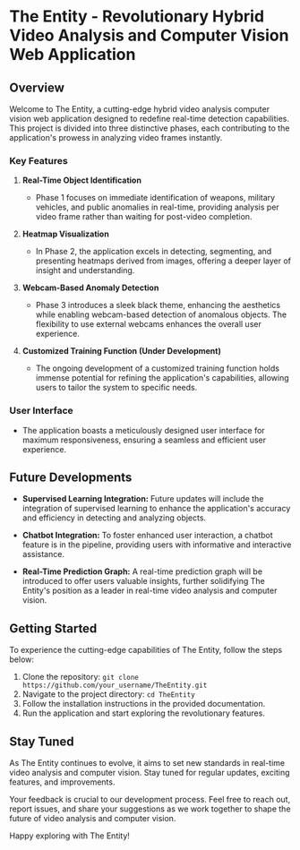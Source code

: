 # The Entity - Revolutionary Hybrid Video Analysis and Computer Vision Web Application

## Overview
Welcome to The Entity, a cutting-edge hybrid video analysis computer vision web application designed to redefine real-time detection capabilities. This project is divided into three distinctive phases, each contributing to the application's prowess in analyzing video frames instantly.

### Key Features

1. **Real-Time Object Identification**
   - Phase 1 focuses on immediate identification of weapons, military vehicles, and public anomalies in real-time, providing analysis per video frame rather than waiting for post-video completion.

2. **Heatmap Visualization**
   - In Phase 2, the application excels in detecting, segmenting, and presenting heatmaps derived from images, offering a deeper layer of insight and understanding.

3. **Webcam-Based Anomaly Detection**
   - Phase 3 introduces a sleek black theme, enhancing the aesthetics while enabling webcam-based detection of anomalous objects. The flexibility to use external webcams enhances the overall user experience.

4. **Customized Training Function (Under Development)**
   - The ongoing development of a customized training function holds immense potential for refining the application's capabilities, allowing users to tailor the system to specific needs.

### User Interface

- The application boasts a meticulously designed user interface for maximum responsiveness, ensuring a seamless and efficient user experience.

## Future Developments

- **Supervised Learning Integration:** Future updates will include the integration of supervised learning to enhance the application's accuracy and efficiency in detecting and analyzing objects.

- **Chatbot Integration:** To foster enhanced user interaction, a chatbot feature is in the pipeline, providing users with informative and interactive assistance.

- **Real-Time Prediction Graph:** A real-time prediction graph will be introduced to offer users valuable insights, further solidifying The Entity's position as a leader in real-time video analysis and computer vision.

## Getting Started

To experience the cutting-edge capabilities of The Entity, follow the steps below:

1. Clone the repository: `git clone https://github.com/your_username/TheEntity.git`
2. Navigate to the project directory: `cd TheEntity`
3. Follow the installation instructions in the provided documentation.
4. Run the application and start exploring the revolutionary features.

## Stay Tuned

As The Entity continues to evolve, it aims to set new standards in real-time video analysis and computer vision. Stay tuned for regular updates, exciting features, and improvements.

Your feedback is crucial to our development process. Feel free to reach out, report issues, and share your suggestions as we work together to shape the future of video analysis and computer vision.

Happy exploring with The Entity!
